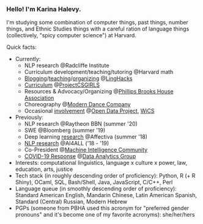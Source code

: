 ### Hello! I'm Karina Halevy.

I'm studying some combination of computer things, past things, number things, and Ethnic Studies things with a careful ration of language things (collectively, "spicy computer science") at Harvard.

Quick facts:  

- Currently:
  - NLP research @Radcliffe Institute
  - Curriculum development/teaching/tutoring @Harvard math
  - [Blogging](http://linghacks.tech/blog/in-out-oops)/[teaching](https://github.com/ENSCMA2/spellcheck-workshop)/[organizing](https://github.com/ENSCMA2/linghacks-2019-workshops) @[LingHacks](http://linghacks.tech)
  - [Curriculum](https://linktr.ee/pcsgnlp) @[ProjectCSGIRLS](https://projectcsgirls.com)
  - Resources & Advocacy/Organizing @[Phillips Brooks House Association](https://pbha.org)
  - Choreography @[Modern Dance Company](http://www.hrmdc.org/)
  - Occasional [involvement](https://medium.com/harvard-open-data-project/open-data-on-open-learning-9b044ba131b1) @[Open Data Project](https://hodp.org), [WiCS](https://www.harvardwics.com/)
- Previously:
  - NLP research @Raytheon BBN (summer '20)
  - SWE @Bloomberg (summer '19)
  - Deep learning [research](https://github.com/ENSCMA2/giphy-scraper) @Affectiva (summer '18)
  - [NLP research](https://github.com/ENSCMA2/humanly) @AI4ALL ('18 - '19)
  - Co-President @[Machine Intelligence Community](https://harvard-mic.github.io)
  - [COVID-19 Response](https://www.harvardanalytics.org/insights/unicef-global-team-analyzes-youtube-reddit-facebook-nyt-amp-twitter-data) @[Data Analytics Group](https://www.harvardanalytics.org/)
- Interests: computational linguistics, language x culture x power, law, education, arts, justice
- Tech stack (in roughly descending order of proficiency): Python, R (+ R Shiny), OCaml, SQL, Bash/Shell, Java, JavaScript, C/C++, Perl
- Language queue (in smoothly descending order of proficiency): Standard American English, Mandarin Chinese, Latin American Spanish, Standard (Central) Russian, Modern Hebrew
- PGPs (someone from PBHA used this acronym for "preferred gender pronouns" and it's become one of my favorite acronyms): she/her/hers


